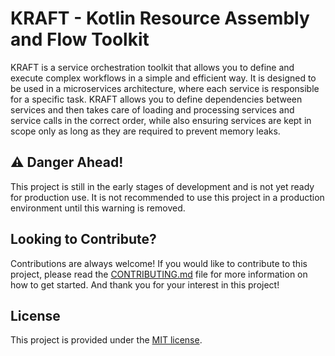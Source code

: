 # KRAFT - Kotlin Resource Assembly and Flow Toolkit
KRAFT is a service orchestration toolkit that allows you to define and execute 
complex workflows in a simple and efficient way. It is designed to be used in a 
microservices architecture, where each service is responsible for a specific 
task. KRAFT allows you to define dependencies between services and then takes
care of loading and processing services and service calls in the correct order,
while also ensuring services are kept in scope only as long as they are required
to prevent memory leaks.

## ⚠️ Danger Ahead!
This project is still in the early stages of development and is not yet ready
for production use. It is not recommended to use this project in a production
environment until this warning is removed.

## Looking to Contribute?
Contributions are always welcome! If you would like to contribute to this
project, please read the [CONTRIBUTING.md](CONTRIBUTING.md) file for more
information on how to get started. And thank you for your interest in this
project!

## License
This project is provided under the [MIT license](LICENSE).